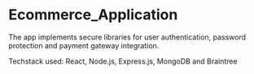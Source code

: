 # Ecommerce_Application
The app implements secure libraries for user authentication, password protection and payment gateway integration. 

Techstack used: React, Node.js, Express.js, MongoDB and Braintree
